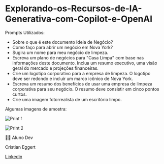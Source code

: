 # Explorando-os-Recursos-de-IA-Generativa-com-Copilot-e-OpenAI

Prompts Utilizados:

- Sobre o que é este documento Ideia de Negócio?
- Como faço para abrir um negócio em Nova York?
- Sugira um nome para meu negócio de limpeza.
- Escreva um plano de negócios para "Casa Limpa" com base nas informações deste documento. Inclua um resumo executivo, uma visão geral do mercado e projeções financeiras.
- Crie um logotipo corporativo para a empresa de limpeza. O logotipo deve ser redondo e incluir um marco icônico de Nova York.
- Escreva um resumo dos benefícios de usar uma empresa de limpeza corporativa para seu negócio. O resumo deve consistir em cinco pontos curtos.
- Crie uma imagem fotorrealista de um escritório limpo.

Algumas imagens de amostra:

![Print 1](https://github.com/user-attachments/assets/269b3a36-1681-42ee-8e66-91c51d8a0097)

![Print 2](https://github.com/user-attachments/assets/a10aaed9-5961-417d-bb02-6e208de6bc3a)


👨‍💻 Aluno Dev

Cristian Eggert

[Linkedin](https://www.linkedin.com/in/cristian-eggert/)
